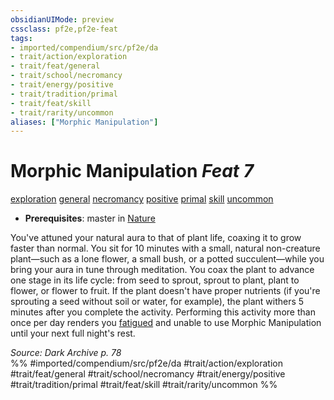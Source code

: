 ```yaml
---
obsidianUIMode: preview
cssclass: pf2e,pf2e-feat
tags:
- imported/compendium/src/pf2e/da
- trait/action/exploration
- trait/feat/general
- trait/school/necromancy
- trait/energy/positive
- trait/tradition/primal
- trait/feat/skill
- trait/rarity/uncommon
aliases: ["Morphic Manipulation"]
---
```

# Morphic Manipulation  *Feat 7*  
[exploration](exploration.md)  [general](general.md)  [necromancy](necromancy.md)  [positive](positive.md)  [primal](primal.md)  [skill](skill.md)  [uncommon](uncommon.md)  

- **Prerequisites**: master in [Nature](../skills.md#Nature)

You've attuned your natural aura to that of plant life, coaxing it to grow faster than normal. You sit for 10 minutes with a small, natural non-creature plant—such as a lone flower, a small bush, or a potted succulent—while you bring your aura in tune through meditation. You coax the plant to advance one stage in its life cycle: from seed to sprout, sprout to plant, plant to flower, or flower to fruit. If the plant doesn't have proper nutrients (if you're sprouting a seed without soil or water, for example), the plant withers 5 minutes after you complete the activity. Performing this activity more than once per day renders you [fatigued](conditions.md#Fatigued) and unable to use Morphic Manipulation until your next full night's rest.

*Source: Dark Archive p. 78*  
%% #imported/compendium/src/pf2e/da #trait/action/exploration #trait/feat/general #trait/school/necromancy #trait/energy/positive #trait/tradition/primal #trait/feat/skill #trait/rarity/uncommon %%